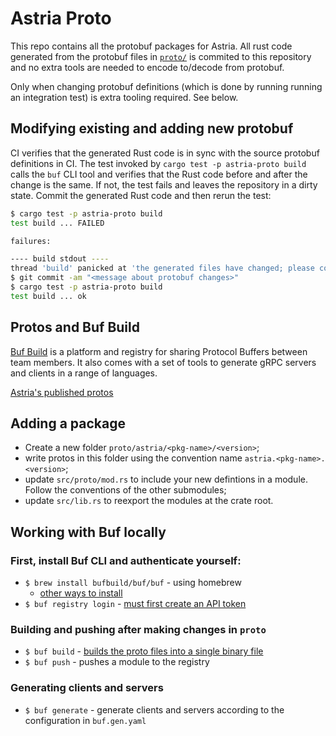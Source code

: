 # Astria Proto

This repo contains all the protobuf packages for Astria. All rust code
generated from the protobuf files in [`proto/`](`./proto/`) is commited
to this repository and no extra tools are needed to encode to/decode from
protobuf.

Only when changing protobuf definitions (which is done by running running
an integration test) is extra tooling required. See below.

## Modifying existing and adding new protobuf

CI verifies that the generated Rust code is in sync with the source protobuf
definitions in CI. The test invoked by `cargo test -p astria-proto build` calls
the `buf` CLI tool and verifies that the Rust code before and after the change is the same.
If not, the test fails and leaves the repository in a dirty state. Commit
the generated Rust code and then rerun the test:
```sh
$ cargo test -p astria-proto build
test build ... FAILED

failures:

---- build stdout ----
thread 'build' panicked at 'the generated files have changed; please commit the changes', crates/astria-proto/tests/proto_build.rs:126:5
$ git commit -am "<message about protobuf changes>"
$ cargo test -p astria-proto build
test build ... ok
```

## Protos and Buf Build

[Buf Build](https://buf.build/) is a platform and registry for sharing Protocol Buffers between team members. It also comes with a set of tools to generate gRPC servers and clients in a range of languages.

[Astria's published protos](https://buf.build/astria/astria)

## Adding a package

* Create a new folder `proto/astria/<pkg-name>/<version>`;
* write protos in this folder using the convention name `astria.<pkg-name>.<version>`;
* update `src/proto/mod.rs` to include your new defintions in a module.
  Follow the conventions of the other submodules;
* update `src/lib.rs` to reexport the modules at the crate root.

## Working with Buf locally

### First, install Buf CLI and authenticate yourself:

* `$ brew install bufbuild/buf/buf` - using homebrew
    * [other ways to install](https://docs.buf.build/installation)
* `$ buf registry login` - [must first create an API token](https://docs.buf.build/tutorials/getting-started-with-bsr#create-an-api-token)

### Building and pushing after making changes in `proto`

* `$ buf build` - [builds the proto files into a single binary file](https://docs.buf.build/build/explanation#what-are-buf-images)
* `$ buf push` - pushes a module to the registry

### Generating clients and servers

* `$ buf generate` - generate clients and servers according to the configuration in `buf.gen.yaml`
